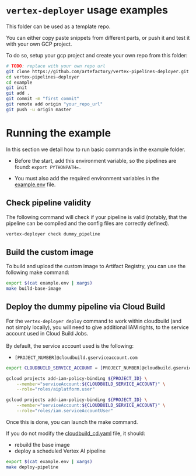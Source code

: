 # `vertex-deployer` usage examples

This folder can be used as a template repo.

You can either copy paste snippets from different parts, or push it and test it with your own GCP project.

To do so, setup your gcp project and create your own repo from this folder:
```bash
# TODO: replace with your own repo url
git clone https://github.com/artefactory/vertex-pipelines-deployer.git
cd vertex-pipelines-deployer
cd example
git init
git add .
git commit -m "first commit"
git remote add origin "your_repo_url"
git push -u origin master
```

# Running the example

In this section we detail how to run basic commands in the example folder.

* Before the start, add this environment variable, so the pipelines are found: `export PYTHONPATH=.`

* You must also add the required environment variables in the [example.env](example.env) file.

## Check pipeline validity

The following command will check if your pipeline is valid (notably, that the pipeline can be compiled and the config files are correctly defined).

```bash
vertex-deployer check dummy_pipeline
```

## Build the custom image

To build and upload the custom image to Artifact Registry, you can use the following make command:

```bash
export $(cat example.env | xargs)
make build-base-image
```

## Deploy the dummy pipeline via Cloud Build

For the `vertex-deployer deploy` command to work within cloudbuild (and not simply locally), you will need to give additional IAM rights, to the service account used in Cloud Build Jobs.
\
\
By default, the service account used is the following:
* `[PROJECT_NUMBER]@cloudbuild.gserviceaccount.com`

```bash
export CLOUDBUILD_SERVICE_ACCOUNT = [PROJECT_NUMBER]@cloudbuild.gserviceaccount.com

gcloud projects add-iam-policy-binding ${PROJECT_ID} \
    --member="serviceAccount:${CLOUDBUILD_SERVICE_ACCOUNT}" \
    --role="roles/aiplatform.user"

gcloud projects add-iam-policy-binding ${PROJECT_ID} \
    --member="serviceAccount:${CLOUDBUILD_SERVICE_ACCOUNT}" \
    --role="roles/iam.serviceAccountUser"
```

Once this is done, you can launch the make command.

If you do not modify the [cloudbuild_cd.yaml](cloudbuild.yaml) file, it should:
- rebuild the base image
- deploy a scheduled Vertex AI pipeline

```bash
export $(cat example.env | xargs)
make deploy-pipeline
```
